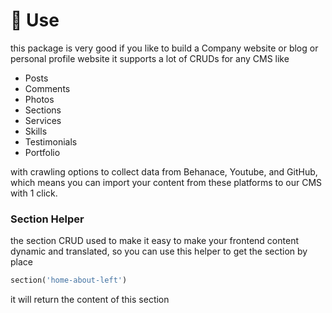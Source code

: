 # 📐 Use

this package is very good if you like to build a Company website or blog or personal profile website it supports a lot of CRUDs for any CMS like

* Posts
* Comments
* Photos
* Sections
* Services
* Skills
* Testimonials
* Portfolio

with crawling options to collect data from Behanace, Youtube, and GitHub, which means you can import your content from these platforms to our CMS with 1 click.

### Section Helper

the section CRUD used to make it easy to make your frontend content dynamic and translated, so you can use this helper to get the section by place

```php
section('home-about-left')
```

it will return the content of this section&#x20;
